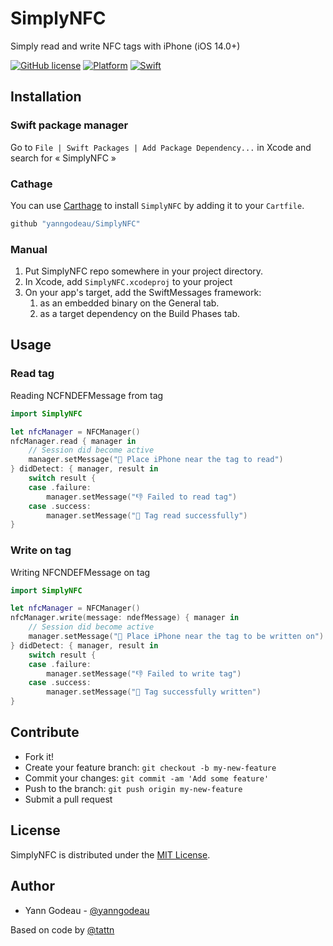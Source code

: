 # SimplyNFC

Simply read and write NFC tags with iPhone (iOS 14.0+)

[![GitHub license](https://img.shields.io/github/license/yanngodeau/SimplyNFC)](https://github.com/yanngodeau/SimplyNFC/blob/main/LICENSE)
[![Platform](https://img.shields.io/badge/plateform-iOS-yellow)](https://github.com/yanngodeau/SimplyNFC)
[![Swift](https://img.shields.io/badge/swift-5.1%2B-orange)](https://swift.org)


## Installation

### Swift package manager

Go to `File | Swift Packages | Add Package Dependency...` in Xcode and search for « SimplyNFC »

### Cathage

You can use [Carthage](https://github.com/Carthage/Carthage) to install `SimplyNFC` by adding it to your `Cartfile`.

```swift
github "yanngodeau/SimplyNFC"
```

### Manual

1. Put SimplyNFC repo somewhere in your project directory.
2. In Xcode, add `SimplyNFC.xcodeproj` to your project
3. On your app's target, add the SwiftMessages framework:
   1. as an embedded binary on the General tab.
   2. as a target dependency on the Build Phases tab.

## Usage

### Read tag

Reading NCFNDEFMessage from tag

```swift
import SimplyNFC

let nfcManager = NFCManager()
nfcManager.read { manager in
    // Session did become active
    manager.setMessage("👀 Place iPhone near the tag to read")
} didDetect: { manager, result in
    switch result {
    case .failure:
        manager.setMessage("👎 Failed to read tag")
    case .success:
        manager.setMessage("🙌 Tag read successfully")
}
```

### Write on tag

Writing NFCNDEFMessage on tag

```swift
import SimplyNFC

let nfcManager = NFCManager()
nfcManager.write(message: ndefMessage) { manager in
    // Session did become active
    manager.setMessage("👀 Place iPhone near the tag to be written on")
} didDetect: { manager, result in
    switch result {
    case .failure:
        manager.setMessage("👎 Failed to write tag")
    case .success:
        manager.setMessage("🙌 Tag successfully written")
}
```

## Contribute

- Fork it!
- Create your feature branch: `git checkout -b my-new-feature`
- Commit your changes: `git commit -am 'Add some feature'`
- Push to the branch: `git push origin my-new-feature`
- Submit a pull request

## License

SimplyNFC is distributed under the [MIT License](https://mit-license.org).

## Author

- Yann Godeau - [@yanngodeau](https://github.com/yanngodeau)

Based on code by [@tattn](https://github.com/tattn)

